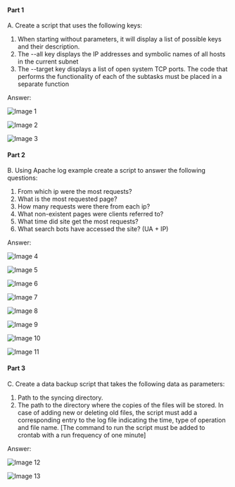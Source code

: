 <h4>Part 1</h4>

A. Create a script that uses the following keys:
1. When starting without parameters, it will display a list of possible keys and their description.
2. The --all key displays the IP addresses and symbolic names of all hosts in the current subnet
3. The --target key displays a list of open system TCP ports.
The code that performs the functionality of each of the subtasks must be placed in a separate function


Answer:

![Image 1](img/1.png)


![Image 2](img/2.png)


![Image 3](img/3.png)


<h4>Part 2</h4>

B. Using Apache log example create a script to answer the following questions:
1. From which ip were the most requests?
2. What is the most requested page?
3. How many requests were there from each ip?
4. What non-existent pages were clients referred to?
5. What time did site get the most requests?
6. What search bots have accessed the site? (UA + IP)


Answer:

![Image 4](img/4.png)


![Image 5](img/5.png)


![Image 6](img/6.png)


![Image 7](img/7.png)


![Image 8](img/8.png)


![Image 9](img/9.png)


![Image 10](img/10.png)


![Image 11](img/11.png)


<h4>Part 3</h4>

C. Create a data backup script that takes the following data as parameters:
1. Path to the syncing directory.
2. The path to the directory where the copies of the files will be stored.
In case of adding new or deleting old files, the script must add a corresponding entry to the log file indicating the time, type of operation and file name. [The command to run the script must be added to crontab with a run frequency of one minute]


Answer:

![Image 12](img/12.png)


![Image 13](img/13.png)